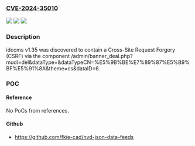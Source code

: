### [CVE-2024-35010](https://cve.mitre.org/cgi-bin/cvename.cgi?name=CVE-2024-35010)
![](https://img.shields.io/static/v1?label=Product&message=n%2Fa&color=blue)
![](https://img.shields.io/static/v1?label=Version&message=n%2Fa&color=blue)
![](https://img.shields.io/static/v1?label=Vulnerability&message=n%2Fa&color=brighgreen)

### Description

idccms v1.35 was discovered to contain a Cross-Site Request Forgery (CSRF) via the component /admin/banner_deal.php?mudi=del&dataType=&dataTypeCN=%E5%9B%BE%E7%89%87%E5%B9%BF%E5%91%8A&theme=cs&dataID=6.

### POC

#### Reference
No PoCs from references.

#### Github
- https://github.com/fkie-cad/nvd-json-data-feeds

